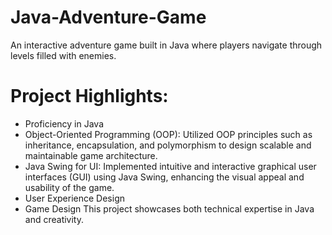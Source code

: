 # Java-Adventure-Game
An interactive adventure game built in Java where players navigate through levels filled with enemies. 
# Project Highlights:
- Proficiency in Java
- Object-Oriented Programming (OOP): Utilized OOP principles such as inheritance, encapsulation, and polymorphism to design scalable and maintainable game architecture.
- Java Swing for UI: Implemented intuitive and interactive graphical user interfaces (GUI) using Java Swing, enhancing the visual appeal and usability of the game.
- User Experience Design
- Game Design
This project showcases both technical expertise in Java and creativity.
